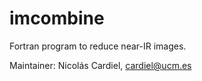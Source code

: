 # imcombine

Fortran program to reduce near-IR images.

Maintainer: Nicolás Cardiel, cardiel@ucm.es

